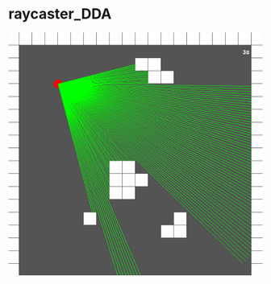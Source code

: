 ﻿# raycaster_DDA
 
 ![til](https://github.com/GrumpyDude02/raycaster_DDA/blob/master/gifs/raycaster.gif)
